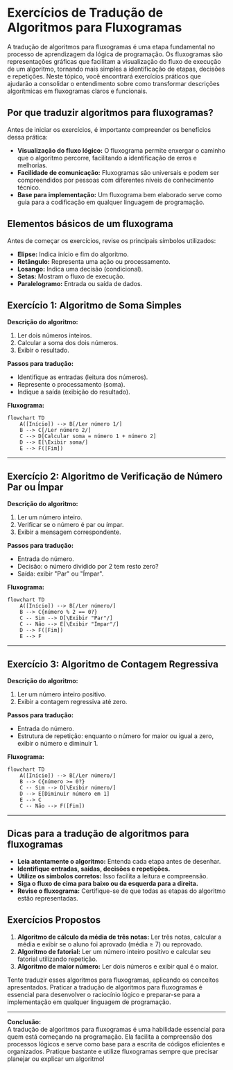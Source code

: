 
# Exercícios de Tradução de Algoritmos para Fluxogramas

A tradução de algoritmos para fluxogramas é uma etapa fundamental no processo de aprendizagem da lógica de programação. Os fluxogramas são representações gráficas que facilitam a visualização do fluxo de execução de um algoritmo, tornando mais simples a identificação de etapas, decisões e repetições. Neste tópico, você encontrará exercícios práticos que ajudarão a consolidar o entendimento sobre como transformar descrições algorítmicas em fluxogramas claros e funcionais.

## Por que traduzir algoritmos para fluxogramas?

Antes de iniciar os exercícios, é importante compreender os benefícios dessa prática:

- **Visualização do fluxo lógico:** O fluxograma permite enxergar o caminho que o algoritmo percorre, facilitando a identificação de erros e melhorias.
- **Facilidade de comunicação:** Fluxogramas são universais e podem ser compreendidos por pessoas com diferentes níveis de conhecimento técnico.
- **Base para implementação:** Um fluxograma bem elaborado serve como guia para a codificação em qualquer linguagem de programação.

## Elementos básicos de um fluxograma

Antes de começar os exercícios, revise os principais símbolos utilizados:

- **Elipse:** Indica início e fim do algoritmo.
- **Retângulo:** Representa uma ação ou processamento.
- **Losango:** Indica uma decisão (condicional).
- **Setas:** Mostram o fluxo de execução.
- **Paralelogramo:** Entrada ou saída de dados.

## Exercício 1: Algoritmo de Soma Simples

**Descrição do algoritmo:**

1. Ler dois números inteiros.
2. Calcular a soma dos dois números.
3. Exibir o resultado.

**Passos para tradução:**

- Identifique as entradas (leitura dos números).
- Represente o processamento (soma).
- Indique a saída (exibição do resultado).

**Fluxograma:**

```mermaid
flowchart TD
    A([Início]) --> B[/Ler número 1/]
    B --> C[/Ler número 2/]
    C --> D[Calcular soma = número 1 + número 2]
    D --> E[\Exibir soma/]
    E --> F([Fim])
```

---

## Exercício 2: Algoritmo de Verificação de Número Par ou Ímpar

**Descrição do algoritmo:**

1. Ler um número inteiro.
2. Verificar se o número é par ou ímpar.
3. Exibir a mensagem correspondente.

**Passos para tradução:**

- Entrada do número.
- Decisão: o número dividido por 2 tem resto zero?
- Saída: exibir "Par" ou "Ímpar".

**Fluxograma:**

```mermaid
flowchart TD
    A([Início]) --> B[/Ler número/]
    B --> C{número % 2 == 0?}
    C -- Sim --> D[\Exibir "Par"/]
    C -- Não --> E[\Exibir "Ímpar"/]
    D --> F([Fim])
    E --> F
```

---

## Exercício 3: Algoritmo de Contagem Regressiva

**Descrição do algoritmo:**

1. Ler um número inteiro positivo.
2. Exibir a contagem regressiva até zero.

**Passos para tradução:**

- Entrada do número.
- Estrutura de repetição: enquanto o número for maior ou igual a zero, exibir o número e diminuir 1.

**Fluxograma:**

```mermaid
flowchart TD
    A([Início]) --> B[/Ler número/]
    B --> C{número >= 0?}
    C -- Sim --> D[\Exibir número/]
    D --> E[Diminuir número em 1]
    E --> C
    C -- Não --> F([Fim])
```

---

## Dicas para a tradução de algoritmos para fluxogramas

- **Leia atentamente o algoritmo:** Entenda cada etapa antes de desenhar.
- **Identifique entradas, saídas, decisões e repetições.**
- **Utilize os símbolos corretos:** Isso facilita a leitura e compreensão.
- **Siga o fluxo de cima para baixo ou da esquerda para a direita.**
- **Revise o fluxograma:** Certifique-se de que todas as etapas do algoritmo estão representadas.

## Exercícios Propostos

1. **Algoritmo de cálculo da média de três notas:** Ler três notas, calcular a média e exibir se o aluno foi aprovado (média ≥ 7) ou reprovado.
2. **Algoritmo de fatorial:** Ler um número inteiro positivo e calcular seu fatorial utilizando repetição.
3. **Algoritmo de maior número:** Ler dois números e exibir qual é o maior.

Tente traduzir esses algoritmos para fluxogramas, aplicando os conceitos apresentados. Praticar a tradução de algoritmos para fluxogramas é essencial para desenvolver o raciocínio lógico e preparar-se para a implementação em qualquer linguagem de programação.

---

**Conclusão:**  
A tradução de algoritmos para fluxogramas é uma habilidade essencial para quem está começando na programação. Ela facilita a compreensão dos processos lógicos e serve como base para a escrita de códigos eficientes e organizados. Pratique bastante e utilize fluxogramas sempre que precisar planejar ou explicar um algoritmo!
```
